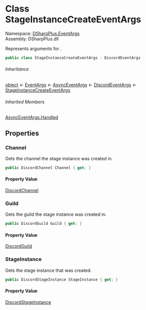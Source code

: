# Class StageInstanceCreateEventArgs

Namespace: [DSharpPlus.EventArgs](DSharpPlus.EventArgs.md)  
Assembly: DSharpPlus.dll

Represents arguments for <xref href="DSharpPlus.DiscordClient.StageInstanceCreated" data-throw-if-not-resolved="false"></xref>.

```csharp
public class StageInstanceCreateEventArgs : DiscordEventArgs
```

###### Inheritance

[object](https://learn.microsoft.com/dotnet/api/system.object) ← 
[EventArgs](https://learn.microsoft.com/dotnet/api/system.eventargs) ← 
[AsyncEventArgs](DSharpPlus.AsyncEvents.AsyncEventArgs.md) ← 
[DiscordEventArgs](DSharpPlus.EventArgs.DiscordEventArgs.md) ← 
[StageInstanceCreateEventArgs](DSharpPlus.EventArgs.StageInstanceCreateEventArgs.md)

###### Inherited Members

[AsyncEventArgs.Handled](DSharpPlus.AsyncEvents.AsyncEventArgs.md\#DSharpPlus\_AsyncEvents\_AsyncEventArgs\_Handled)

## Properties

### <a id="DSharpPlus_EventArgs_StageInstanceCreateEventArgs_Channel"></a>Channel

Gets the channel the stage instance was created in.

```csharp
public DiscordChannel Channel { get; }
```

#### Property Value

[DiscordChannel](DSharpPlus.Entities.DiscordChannel.md)

### <a id="DSharpPlus_EventArgs_StageInstanceCreateEventArgs_Guild"></a>Guild

Gets the guild the stage instance was created in.

```csharp
public DiscordGuild Guild { get; }
```

#### Property Value

[DiscordGuild](DSharpPlus.Entities.DiscordGuild.md)

### <a id="DSharpPlus_EventArgs_StageInstanceCreateEventArgs_StageInstance"></a>StageInstance

Gets the stage instance that was created.

```csharp
public DiscordStageInstance StageInstance { get; }
```

#### Property Value

[DiscordStageInstance](DSharpPlus.Entities.DiscordStageInstance.md)

